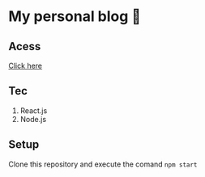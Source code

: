 # My personal blog 💛

## Acess
[Click here](https://cajlonbatista.vercel.app/)

## Tec

 1. React.js
 1.  Node.js

## Setup
  Clone this repository and execute the comand `npm start`

